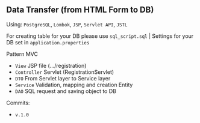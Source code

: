 
## Data Transfer (from HTML Form to DB)

Using: `PostgreSQL`, `Lombok`, `JSP`, `Servlet API`, `JSTL`

For creating table for your DB please use `sql_script.sql` | Settings for your DB set in `application.properties`

Pattern MVC 
+ `View` JSP file (.../registration)
+ `Controller` Servlet (RegistrationServlet)
+ `DTO` From Servlet layer to Service layer 
+ `Service` Validation, mapping and creation Entity
+ `DAO` SQL request and saving object to DB

Commits:
+ `v.1.0` 
